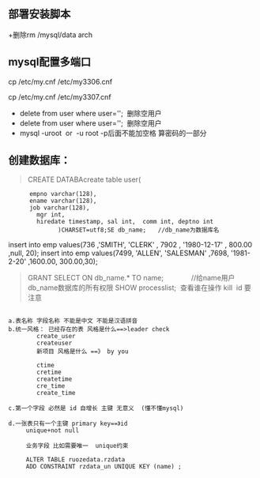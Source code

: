  
## 部署安装脚本
+删除rm  /mysql/data  arch

## mysql配置多端口
 
cp /etc/my.cnf /etc/my3306.cnf
 
cp /etc/my.cnf /etc/my3307.cnf

+ delete from  user where user='';  删除空用户
+ delete from  user where user='';  删除空用户
+ mysql  -uroot  or  -u root -p后面不能加空格 算密码的一部分



##  创建数据库：

> CREATE DATABAcreate table user(
          
          empno varchar(128),
          ename varchar(128),
          job varchar(128),
            mgr int,
            hiredate timestamp, sal int,  comm int, deptno int
                  )CHARSET=utf8;SE db_name;　　//db_name为数据库名
 insert into emp  values(736	,'SMITH',	'CLERK'	 ,  7902	 ,   '1980-12-17'	 , 800.00	,null,	20);
 insert into emp  values(7499,	'ALLEN',	'SALESMAN'	,7698,	'1981-2-20'	,1600.00,	300.00,30);

>GRANT SELECT ON db_name.* TO name;　　　　//给name用户db_name数据库的所有权限
>SHOW processlist;  查看谁在操作
> kill  id 要注意



````

a.表名称 字段名称 不能是中文 不能是汉语拼音 
b.统一风格： 已经存在的表 风格是什么==>leader check
		create_user
		createuser
	    新项目 风格是什么 ==》 by you

	    ctime
	    cretime
	    createtime
	    cre_time
	    create_time

c.第一个字段 必然是 id 自增长 主键 无意义  (懂不懂mysql)

d.一张表只有一个主键 primary key==》id
     unique+not null

     业务字段 比如需要唯一  unique约束

     ALTER TABLE ruozedata.rzdata 
     ADD CONSTRAINT rzdata_un UNIQUE KEY (name) ;

````
